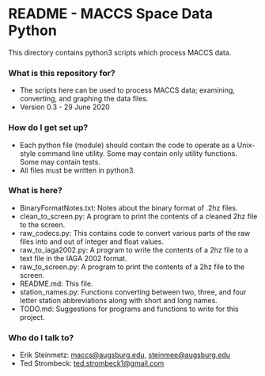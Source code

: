 # README - MACCS Space Data Python #

This directory contains python3 scripts which process MACCS data.

### What is this repository for? ###

* The scripts here can be used to process MACCS data; examining,
converting, and graphing the data files.
* Version 0.3 - 29 June 2020

### How do I get set up? ###

* Each python file (module) should contain the code to operate as a
Unix-style command line utility. Some may contain only utility functions.
Some may contain tests.
* All files must be written in python3.

### What is here? ###

* BinaryFormatNotes.txt: Notes about the binary format of .2hz files.
* clean_to_screen.py: A program to print the contents of a cleaned 2hz file to
the screen.
* raw_codecs.py: This contains code to convert various parts of the
raw files into and out of integer and float values.
* raw_to_iaga2002.py: A program to write the contents of a 2hz file to a text
file in the IAGA 2002 format.
* raw_to_screen.py: A program to print the contents of a 2hz file to
the screen.
* README.md: This file.
* station_names.py: Functions converting between two, three, and four letter
station abbreviations along with short and long names.
* TODO.md: Suggestions for programs and functions to write for this project.

### Who do I talk to? ###

* Erik Steinmetz: maccs@augsburg.edu, steinmee@augsburg.edu
* Ted Strombeck: ted.strombeck1@gmail.com
